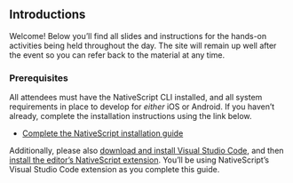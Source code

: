 ## Introductions

Welcome! Below you’ll find all slides and instructions for the hands-on activities being held throughout the day. The site will remain up well after the event so you can refer back to the material at any time.

### Prerequisites

All attendees must have the NativeScript CLI installed, and all system requirements in place to develop for _either_ iOS or Android. If you haven’t already, complete the installation instructions using the link below.

* [Complete the NativeScript installation guide](https://nativescript-vue.org/)

Additionally, please also [download and install Visual Studio Code](https://code.visualstudio.com/download), and then [install the editor’s NativeScript extension](https://docs.nativescript.org/tooling/visual-studio-code-extension#installation). You’ll be using NativeScript’s Visual Studio Code extension as you complete this guide.
